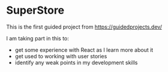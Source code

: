 # SuperStore #

This is the first guided project from https://guidedprojects.dev/

I am taking part in this to:
* get some experience with React as I learn more about it
* get used to working with user stories
* identify any weak points in my development skills